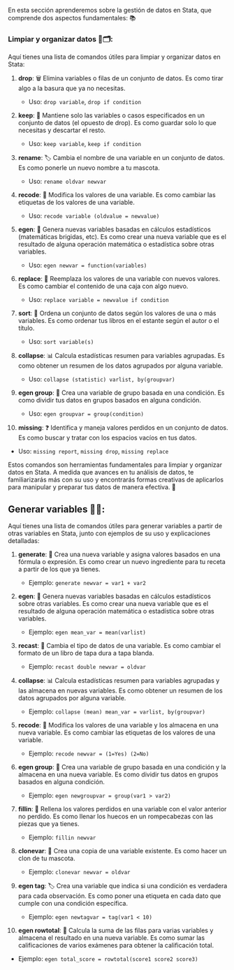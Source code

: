 En esta sección aprenderemos sobre la gestión de datos en Stata, que comprende dos aspectos fundamentales: 📚

### **Limpiar y organizar datos** 🧹🗂️:

Aquí tienes una lista de comandos útiles para limpiar y organizar datos en Stata:

1. **drop**: 🗑️ Elimina variables o filas de un conjunto de datos. Es como tirar algo a la basura que ya no necesitas.
   - Uso: `drop variable`, `drop if condition`

2. **keep**: 🤲 Mantiene solo las variables o casos especificados en un conjunto de datos (el opuesto de drop). Es como guardar solo lo que necesitas y descartar el resto.
   - Uso: `keep variable`, `keep if condition`

3. **rename**: 🏷️ Cambia el nombre de una variable en un conjunto de datos. Es como ponerle un nuevo nombre a tu mascota.
   - Uso: `rename oldvar newvar`

4. **recode**: 🔀 Modifica los valores de una variable. Es como cambiar las etiquetas de los valores de una variable.
   - Uso: `recode variable (oldvalue = newvalue)`

5. **egen**: 🧮 Genera nuevas variables basadas en cálculos estadísticos (matemáticas brigidas, etc). Es como crear una nueva variable que es el resultado de alguna operación matemática o estadística sobre otras variables.
   - Uso: `egen newvar = function(variables)`

6. **replace**: 🔄 Reemplaza los valores de una variable con nuevos valores. Es como cambiar el contenido de una caja con algo nuevo.
   - Uso: `replace variable = newvalue if condition`

7. **sort**: 🔢 Ordena un conjunto de datos según los valores de una o más variables. Es como ordenar tus libros en el estante según el autor o el título.
   - Uso: `sort variable(s)`

8. **collapse**: 📊 Calcula estadísticas resumen para variables agrupadas. Es como obtener un resumen de los datos agrupados por alguna variable.
   - Uso: `collapse (statistic) varlist, by(groupvar)`

9. **egen group**: 🧩 Crea una variable de grupo basada en una condición. Es como dividir tus datos en grupos basados en alguna condición.
   - Uso: `egen groupvar = group(condition)`

10. **missing**: ❓ Identifica y maneja valores perdidos en un conjunto de datos. Es como buscar y tratar con los espacios vacíos en tus datos.
  * Uso: `missing report`, `missing drop`, `missing replace`

Estos comandos son herramientas fundamentales para limpiar y organizar datos en Stata. A medida que avances en tu análisis de datos, te familiarizarás más con su uso y encontrarás formas creativas de aplicarlos para manipular y preparar tus datos de manera efectiva. 🚀

## **Generar variables** 🧪🔬:

Aquí tienes una lista de comandos útiles para generar variables a partir de otras variables en Stata, junto con ejemplos de su uso y explicaciones detalladas:

1. **generate**: 🎈 Crea una nueva variable y asigna valores basados en una fórmula o expresión. Es como crear un nuevo ingrediente para tu receta a partir de los que ya tienes.
   - Ejemplo: `generate newvar = var1 + var2`

2. **egen**: 🧮 Genera nuevas variables basadas en cálculos estadísticos sobre otras variables. Es como crear una nueva variable que es el resultado de alguna operación matemática o estadística sobre otras variables.
   - Ejemplo: `egen mean_var = mean(varlist)` 

3. **recast**: 🔄 Cambia el tipo de datos de una variable. Es como cambiar el formato de un libro de tapa dura a tapa blanda.
   - Ejemplo: `recast double newvar = oldvar`

4. **collapse**: 📊 Calcula estadísticas resumen para variables agrupadas y las almacena en nuevas variables. Es como obtener un resumen de los datos agrupados por alguna variable.
   - Ejemplo: `collapse (mean) mean_var = varlist, by(groupvar)`

5. **recode**: 🔀 Modifica los valores de una variable y los almacena en una nueva variable. Es como cambiar las etiquetas de los valores de una variable.
   - Ejemplo: `recode newvar = (1=Yes) (2=No)`

6. **egen group**: 🧩 Crea una variable de grupo basada en una condición y la almacena en una nueva variable. Es como dividir tus datos en grupos basados en alguna condición.
   - Ejemplo: `egen newgroupvar = group(var1 > var2)`

7. **fillin**: 🚰 Rellena los valores perdidos en una variable con el valor anterior no perdido. Es como llenar los huecos en un rompecabezas con las piezas que ya tienes.
   - Ejemplo: `fillin newvar`

8. **clonevar**: 🐑 Crea una copia de una variable existente. Es como hacer un clon de tu mascota.
   - Ejemplo: `clonevar newvar = oldvar`

9. **egen tag**: 🏷️ Crea una variable que indica si una condición es verdadera para cada observación. Es como poner una etiqueta en cada dato que cumple con una condición específica.
   - Ejemplo: `egen newtagvar = tag(var1 < 10)`

10. **egen rowtotal**: 📝 Calcula la suma de las filas para varias variables y almacena el resultado en una nueva variable. Es como sumar las calificaciones de varios exámenes para obtener la calificación total.
   * Ejemplo: `egen total_score = rowtotal(score1 score2 score3)`